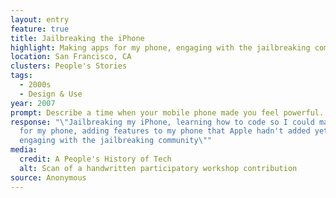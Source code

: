 ```yaml
---
layout: entry
feature: true
title: Jailbreaking the iPhone
highlight: Making apps for my phone, engaging with the jailbreaking community.
location: San Francisco, CA
clusters: People's Stories
tags:
  - 2000s
  - Design & Use
year: 2007
prompt: Describe a time when your mobile phone made you feel powerful.
response: "\"Jailbreaking my iPhone, learning how to code so I could make apps
  for my phone, adding features to my phone that Apple hadn't added yet,
  engaging with the jailbreaking community\""
media:
  credit: A People's History of Tech
  alt: Scan of a handwritten participatory workshop contribution
source: Anonymous
---
```

